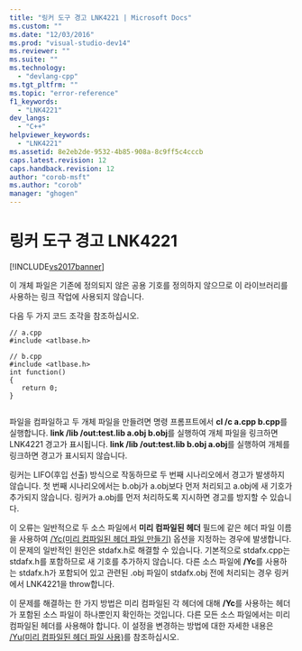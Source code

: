```yaml
---
title: "링커 도구 경고 LNK4221 | Microsoft Docs"
ms.custom: ""
ms.date: "12/03/2016"
ms.prod: "visual-studio-dev14"
ms.reviewer: ""
ms.suite: ""
ms.technology: 
  - "devlang-cpp"
ms.tgt_pltfrm: ""
ms.topic: "error-reference"
f1_keywords: 
  - "LNK4221"
dev_langs: 
  - "C++"
helpviewer_keywords: 
  - "LNK4221"
ms.assetid: 8e2eb2de-9532-4b85-908a-8c9ff5c4cccb
caps.latest.revision: 12
caps.handback.revision: 12
author: "corob-msft"
ms.author: "corob"
manager: "ghogen"
---
```

# 링커 도구 경고 LNK4221
[!INCLUDE[vs2017banner](../../assembler/inline/includes/vs2017banner.md)]

이 개체 파일은 기존에 정의되지 않은 공용 기호를 정의하지 않으므로 이 라이브러리를 사용하는 링크 작업에 사용되지 않습니다.  
  
 다음 두 가지 코드 조각을 참조하십시오.  
  
```  
// a.cpp  
#include <atlbase.h>  
```  
  
```  
// b.cpp  
#include <atlbase.h>  
int function()  
{  
   return 0;  
}  
  
```  
  
 파일을 컴파일하고 두 개체 파일을 만들려면 명령 프롬프트에서 **cl \/c a.cpp b.cpp**를 실행합니다.  **link \/lib \/out:test.lib a.obj b.obj**를 실행하여 개체 파일을 링크하면 LNK4221 경고가 표시됩니다.  **link \/lib \/out:test.lib b.obj a.obj**를 실행하여 개체를 링크하면 경고가 표시되지 않습니다.  
  
 링커는 LIFO\(후입 선출\) 방식으로 작동하므로 두 번째 시나리오에서 경고가 발생하지 않습니다.  첫 번째 시나리오에서는 b.obj가 a.obj보다 먼저 처리되고 a.obj에 새 기호가 추가되지 않습니다.  링커가 a.obj를 먼저 처리하도록 지시하면 경고를 방지할 수 있습니다.  
  
 이 오류는 일반적으로 두 소스 파일에서 **미리 컴파일된 헤더** 필드에 같은 헤더 파일 이름을 사용하여 [\/Yc\(미리 컴파일된 헤더 파일 만들기\)](../../build/reference/yc-create-precompiled-header-file.md) 옵션을 지정하는 경우에 발생합니다.  이 문제의 일반적인 원인은 stdafx.h로 해결할 수 있습니다. 기본적으로 stdafx.cpp는 stdafx.h를 포함하므로 새 기호를 추가하지 않습니다.  다른 소스 파일에 **\/Yc**를 사용하는 stdafx.h가 포함되어 있고 관련된 .obj 파일이 stdafx.obj 전에 처리되는 경우 링커에서 LNK4221을 throw합니다.  
  
 이 문제를 해결하는 한 가지 방법은 미리 컴파일된 각 헤더에 대해 **\/Yc**를 사용하는 헤더가 포함된 소스 파일이 하나뿐인지 확인하는 것입니다.  다른 모든 소스 파일에서는 미리 컴파일된 헤더를 사용해야 합니다.  이 설정을 변경하는 방법에 대한 자세한 내용은 [\/Yu\(미리 컴파일된 헤더 파일 사용\)](../../build/reference/yu-use-precompiled-header-file.md)를 참조하십시오.